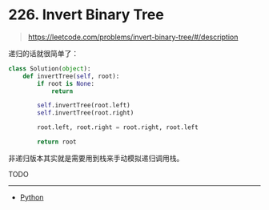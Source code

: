 # 226. Invert Binary Tree

> https://leetcode.com/problems/invert-binary-tree/#/description

递归的话就很简单了：

```python
class Solution(object):
    def invertTree(self, root):
        if root is None:
            return

        self.invertTree(root.left)
        self.invertTree(root.right)

        root.left, root.right = root.right, root.left

        return root
```

非递归版本其实就是需要用到栈来手动模拟递归调用栈。

TODO

---

- [Python](./code/226.invert_binary_tree.py)
